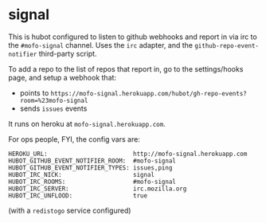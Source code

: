 # signal

This is hubot configured to listen to github webhooks and report in via irc to the `#mofo-signal` channel. Uses the `irc` adapter, and the `github-repo-event-notifier` third-party script.

To add a repo to the list of repos that report in, go to the settings/hooks page, and setup a webhook that:

 * points to `https://mofo-signal.herokuapp.com/hubot/gh-repo-events?room=%23mofo-signal`
 * sends `issues` events
 
It runs on heroku at `mofo-signal.herokuapp.com`.

For ops people, FYI, the config vars are:

```
HEROKU_URL:                        http://mofo-signal.herokuapp.com
HUBOT_GITHUB_EVENT_NOTIFIER_ROOM:  #mofo-signal
HUBOT_GITHUB_EVENT_NOTIFIER_TYPES: issues,ping
HUBOT_IRC_NICK:                    signal
HUBOT_IRC_ROOMS:                   #mofo-signal
HUBOT_IRC_SERVER:                  irc.mozilla.org
HUBOT_IRC_UNFLOOD:                 true
```

(with a `redistogo` service configured)
